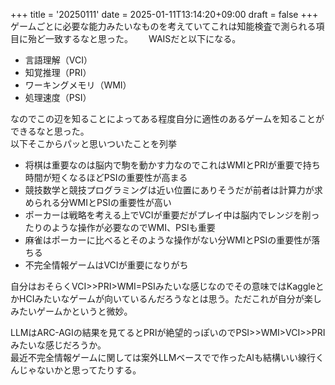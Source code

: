 +++
title = '20250111'
date = 2025-01-11T13:14:20+09:00
draft = false
+++
ゲームごとに必要な能力みたいなものを考えていてこれは知能検査で測られる項目に殆ど一致するなと思った。　　
WAISだと以下になる。  
- 言語理解（VCI）
- 知覚推理（PRI）
- ワーキングメモリ（WMI）
- 処理速度（PSI）

なのでこの辺を知ることによってある程度自分に適性のあるゲームを知ることができるなと思った。  
以下そこからパッと思いついたことを列挙  
- 将棋は重要なのは脳内で駒を動かす力なのでこれはWMIとPRIが重要で持ち時間が短くなるほどPSIの重要性が高まる
- 競技数学と競技プログラミングは近い位置にありそうだが前者は計算力が求められる分WMIとPSIの重要性が高い
- ポーカーは戦略を考える上でVCIが重要だがプレイ中は脳内でレンジを削ったりのような操作が必要なのでWMI、PSIも重要
- 麻雀はポーカーに比べるとそのような操作がない分WMIとPSIの重要性が落ちる
- 不完全情報ゲームはVCIが重要になりがち

自分はおそらくVCI>>PRI>WMI=PSIみたいな感じなのでその意味ではKaggleとかHCIみたいなゲームが向いているんだろうなとは思う。ただこれが自分が楽しみたいゲームかというと微妙。  

LLMはARC-AGIの結果を見てるとPRIが絶望的っぽいのでPSI>>WMI>VCI>>PRIみたいな感じだろうか。  
最近不完全情報ゲームに関しては案外LLMベースでで作ったAIも結構いい線行くんじゃないかと思ってたりする。